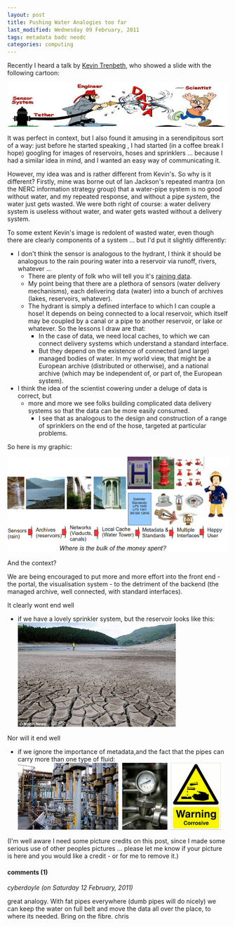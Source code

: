 ```yaml
---
layout: post
title: Pushing Water Analogies too far
last_modified: Wednesday 09 February, 2011
tags: metadata badc neodc
categories: computing
---
```

Recently I heard a talk by [Kevin Trenbeth](http://www.cgd.ucar.edu/cas/trenbert.html), who showed a slide with the following cartoon:

![Image: firehose.jpg ](/assets/images/2011-02-09-firehose.jpg)

It was perfect in context, but I also found it amusing in a serendipitous sort of a way: just before he started speaking , I had started (in a coffee break I hope) googling for images of reservoirs, hoses and sprinklers ... because I had a similar idea in mind, and I wanted an easy way of communicating it.

However, my idea was and is rather different from Kevin's. So why is it different? Firstly, mine was borne out of Ian Jackson's repeated mantra (on the NERC information strategy group) that a water-pipe system is no good without water, and my repeated response, and without a pipe *system*, the water just gets wasted. We were both right of course: a water delivery system is useless without water, and water gets wasted without a delivery system.

To some extent Kevin's image is redolent of wasted water, even though there are clearly components of a system ... but I'd put it slightly differently:

* I don't think the sensor is analogous to the hydrant, I think it should be analogous to the rain pouring water into a reservoir via runoff, rivers, whatever ...
    * There are plenty of folk who will tell you it's [raining data](http://eprints.ecs.soton.ac.uk/7648/1/The_Data_Deluge.pdf).
    * My point being that there are a plethora of sensors (water delivery mechanisms), each delivering data (water) into a bunch of archives (lakes, reservoirs, whatever).
    * The hydrant is simply a defined interface to which I can couple a hose! It depends on being connected to a local reservoir, which itself may be coupled by a canal or a pipe to another reservoir, or lake or whatever. So the lessons I draw are that:
        * In the case of data, we need local caches, to which we can connect delivery systems which understand a standard interface.
        * But they depend on the existence of connected (and large) managed bodies of water. In my world view, that might be a European archive (distributed or otherwise), and a national archive (which may be independent of, or part of, the European system).
* I think the idea of the scientist cowering under a deluge of data is correct, but
    * more and more we see folks building complicated data delivery systems so that the data can be more easily consumed.
        * I see that as analogous to the design and construction of a range of sprinklers on the end of the hose, targeted at particular problems.

So here is my graphic:

![Image: water-analogy.png ](/assets/images/2011-02-09-water-analogy.png)

And the context?

We are being encouraged to put more and more effort into the front end - the portal, the visualisation system - to the detriment of the backend (the managed archive, well connected, with standard interfaces).

It clearly wont end well

* if we have a lovely sprinkler system, but the reservoir looks like this:
![Image: dryreservoir.jpg ](/assets/images/2011-02-09-dryreservoir.jpg)

Nor will it end well
* if we ignore the importance of metadata,and the fact that the pipes can carry more than one type of fluid:
![Image: industrial.png ](/assets/images/2011-02-09-industrial.png)

(I'm well aware I need some picture credits on this post, since I made some serious use of other peoples pictures ... please let me know if your picture is here and you would like a credit - or for me to remove it.)

#### comments (1)

*cyberdoyle (on Saturday 12 February, 2011)*

great analogy.
With fat pipes everywhere (dumb pipes will do nicely) we can keep the water on full belt and move the data all over the place, to where its needed.
Bring on the fibre.
chris
